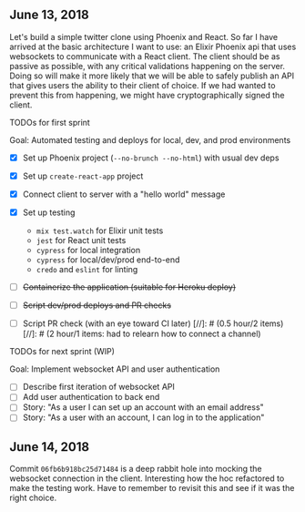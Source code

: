 ## June 13, 2018

  Let's build a simple twitter clone using Phoenix and React. So far I have
  arrived at the basic architecture I want to use: an Elixir Phoenix api that
  uses websockets to communicate with a React client. The client should be as
  passive as possible, with any critical validations happening on the server.
  Doing so will make it more likely that we will be able to safely publish an
  API that gives users the ability to their client of choice. If we had wanted
  to prevent this from happening, we might have cryptographically signed the
  client.

  TODOs for first sprint

  Goal: Automated testing and deploys for local, dev, and prod environments
  - [X] Set up Phoenix project (`--no-brunch --no-html`) with usual dev deps
  - [X] Set up `create-react-app` project
  - [X] Connect client to server with a "hello world" message
  - [X] Set up testing
    - `mix test.watch` for Elixir unit tests
    - `jest` for React unit tests
    - `cypress` for local integration
    - `cypress` for local/dev/prod end-to-end
    - `credo` and `eslint` for linting
  - [ ] ~~Containerize the application (suitable for Heroku deploy)~~
  - [ ] ~~Script dev/prod deploys and PR checks~~
  - [ ] Script PR check (with an eye toward CI later)
[//]: # (0.5 hour/2 items)
[//]: # (2 hour/1 items: had to relearn how to connect a channel)


  TODOs for next sprint (WIP)

  Goal: Implement websocket API and user authentication
  - [ ] Describe first iteration of websocket API
  - [ ] Add user authentication to back end
  - [ ] Story: "As a user I can set up an account with an email address"
  - [ ] Story: "As a user with an account, I can log in to the application"

## June 14, 2018

  Commit `06fb6b918bc25d71484` is a deep rabbit hole into mocking the websocket
  connection in the client. Interesting how the hoc refactored to make the
  testing work. Have to remember to revisit this and see if it was the right
  choice.



